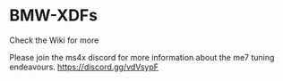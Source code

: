 # BMW-XDFs

Check the Wiki for more


Please join the ms4x discord for more information about the me7 tuning endeavours.
https://discord.gg/vdVsypF
